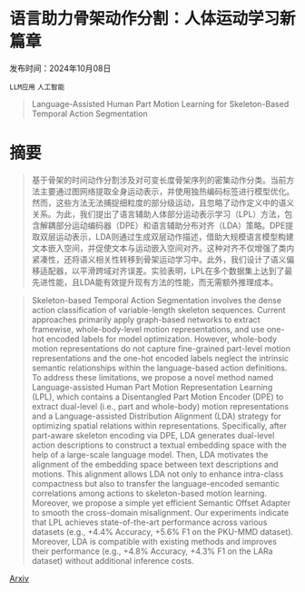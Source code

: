 # 语言助力骨架动作分割：人体运动学习新篇章

发布时间：2024年10月08日

`LLM应用` `人工智能`

> Language-Assisted Human Part Motion Learning for Skeleton-Based Temporal Action Segmentation

# 摘要

> 基于骨架的时间动作分割涉及对可变长度骨架序列的密集动作分类。当前方法主要通过图网络提取全身运动表示，并使用独热编码标签进行模型优化。然而，这些方法无法捕捉细粒度的部分级运动，且忽略了动作定义中的语义关系。为此，我们提出了语言辅助人体部分运动表示学习（LPL）方法，包含解耦部分运动编码器（DPE）和语言辅助分布对齐（LDA）策略。DPE提取双层运动表示，LDA则通过生成双层动作描述，借助大规模语言模型构建文本嵌入空间，并促使文本与运动嵌入空间对齐。这种对齐不仅增强了类内紧凑性，还将语义相关性转移到骨架运动学习中。此外，我们设计了语义偏移适配器，以平滑跨域对齐误差。实验表明，LPL在多个数据集上达到了最先进性能，且LDA能有效提升现有方法的性能，而无需额外推理成本。

> Skeleton-based Temporal Action Segmentation involves the dense action classification of variable-length skeleton sequences. Current approaches primarily apply graph-based networks to extract framewise, whole-body-level motion representations, and use one-hot encoded labels for model optimization. However, whole-body motion representations do not capture fine-grained part-level motion representations and the one-hot encoded labels neglect the intrinsic semantic relationships within the language-based action definitions. To address these limitations, we propose a novel method named Language-assisted Human Part Motion Representation Learning (LPL), which contains a Disentangled Part Motion Encoder (DPE) to extract dual-level (i.e., part and whole-body) motion representations and a Language-assisted Distribution Alignment (LDA) strategy for optimizing spatial relations within representations. Specifically, after part-aware skeleton encoding via DPE, LDA generates dual-level action descriptions to construct a textual embedding space with the help of a large-scale language model. Then, LDA motivates the alignment of the embedding space between text descriptions and motions. This alignment allows LDA not only to enhance intra-class compactness but also to transfer the language-encoded semantic correlations among actions to skeleton-based motion learning. Moreover, we propose a simple yet efficient Semantic Offset Adapter to smooth the cross-domain misalignment. Our experiments indicate that LPL achieves state-of-the-art performance across various datasets (e.g., +4.4\% Accuracy, +5.6\% F1 on the PKU-MMD dataset). Moreover, LDA is compatible with existing methods and improves their performance (e.g., +4.8\% Accuracy, +4.3\% F1 on the LARa dataset) without additional inference costs.

[Arxiv](https://arxiv.org/abs/2410.06353)
